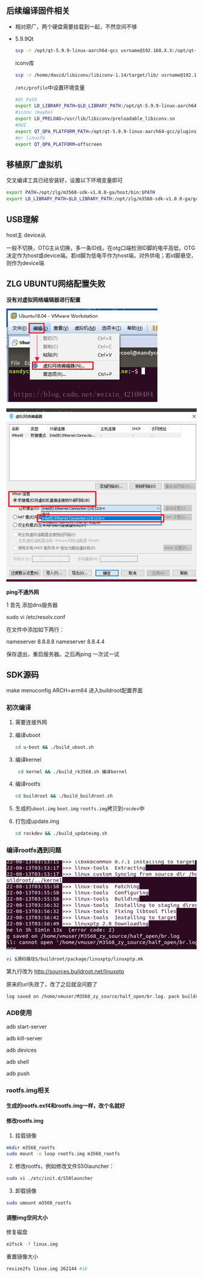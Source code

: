 ## 后续编译固件相关

- 相对原厂，两个硬盘需要挂载到一起，不然空间不够

- 5.9.9Qt

  ```bash
  scp -r /opt/qt-5.9.9-linux-aarch64-gcc usrname@192.168.X.X:/opt/qt-5.9.9-linux-aarch64-gcc
  ```

  iconv库

  ```bash
  scp -r /home/david/libiconv/libiconv-1.14/target/lib/ usrname@192.168.X.X:/usr/lib/libiconv
  ```

  `/etc/profile`中设置环境变量

  ```bash
  #Qt Path
  export LD_LIBRARY_PATH=$LD_LIBRARY_PATH:/opt/qt-5.9.9-linux-aarch64-gcc/lib
  #iconv (maybe)
  export LD_PRELOAD=/usr/lib/libiconv/preloadable_libiconv.so
  #GUI
  export QT_QPA_PLATFORM_PATH=/opt/qt-5.9.9-linux-aarch64-gcc/plugins/platforms/
  #or linuxfb
  export QT_QPA_PLATFORM=offscreen 
  ```
  



## 移植原厂虚拟机

交叉编译工具已经安装好，设置以下环境变量即可

```bash
export PATH=/opt/zlg/m3568-sdk-v1.0.0-ga/host/bin:$PATH
export LD_LIBRARY_PATH=$LD_LIBRARY_PATH:/opt/zlg/m3568-sdk-v1.0.0-ga/gcc-buildroot-9.3.0-2020.03-x86_64_aarch64-rockchip-linux-gnu/lib
```



## USB理解

host主 device从

一般不切换，OTG主从切换，多一条ID线，在otg口端检测ID脚的电平高低，OTG决定作为host或device端。若id脚为低电平作为host端，对外供电；若id脚悬空，则作为device端



## ZLG UBUNTU网络配置失败

**没有对虚拟网络编辑器进行配置**

![img](../_media/70.png)

![image-20220813114206228](../_media/image-20220813114206228.png)

**ping不通外网**

1 首先 添加dns服务器

sudo vi /etc/resolv.conf

在文件中添加如下两行：

nameserver 8.8.8.8
nameserver 8.8.4.4

保存退出，重启服务器。之后再ping 一次试一试





## SDK源码

make menuconfig  ARCH=arm64 进入buildroot配置界面

### 初次编译

1. 需要连接外网

2. 编译uboot

   ```bash
   cd u-boot && ./build_uboot.sh
   ```

3. 编译kernel

   ```bash
    cd kernel && ./build_rk3568.sh 编译kernel
   ```

4. 编译rootfs

   ```bash
   cd buildroot && ./build_buildroot.sh 
   ```

5. 生成的`uboot.img` `boot.img` `rootfs.img`拷贝到`rocdev`中

6. 打包成update.img

   ```bash
   cd rockdev && ./build_updateimg.sh    
   ```

### 编译rootfs遇到问题

![image-20220815094524623](../_media/image-20220815094524623.png)

```bash
vi $源码路径$/buildroot/package/linuxptp/linuxptp.mk
```


第九行改为 http://sources.buildroot.net/linuxptp

原来的url失效了，改了之后就没问题了

```bash
log saved on /home/vmuser/M3568_zy_source/half_open/br.log. pack buildroot image at: /home/vmuser/M3568_zy_source/half_open/buildroot/output/rockchip_rk3568/images/rootfs.ext4
```

### ADB使用

adb start-server

adb kill-server

adb devices

adb shell

adb push

### rootfs.img相关

#### 生成的rootfs.exf4和rootfs.img一样，改个名就好

#### 修改rootfs.img

1. 挂载镜像

```bash
mkdir m3568_rootfs
sudo mount -o loop rootfs.img m3568_rootfs
```

2. 修改rootfs，例如修改文件S50launcher：

```bash
sudo vi ./etc/init.d/S50launcher
```

3. 卸载镜像

```bash
sudo umount m3568_rootfs
```

#### 调整img空间大小

修复磁盘

```bash
e2fsck -f linux.img
```

重置镜像大小

```bash
resize2fs linux.img 262144 #1G
```

